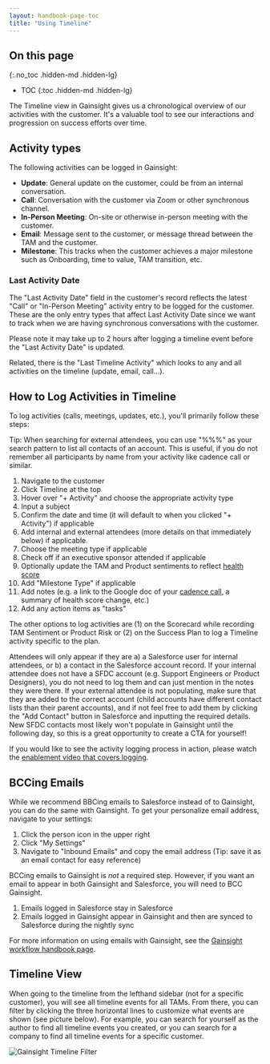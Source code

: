 ```yaml
---
layout: handbook-page-toc
title: "Using Timeline"
---
```


## On this page
{:.no_toc .hidden-md .hidden-lg}

- TOC
{:toc .hidden-md .hidden-lg}

The Timeline view in Gainsight gives us a chronological overview of our activities with the customer. It's a valuable tool to see our interactions and progression on success efforts over time.

## Activity types

The following activities can be logged in Gainsight:

- **Update**: General update on the customer, could be from an internal conversation.
- **Call**: Conversation with the customer via Zoom or other synchronous channel.
- **In-Person Meeting**: On-site or otherwise in-person meeting with the customer.
- **Email**: Message sent to the customer, or message thread between the TAM and the customer.
- **Milestone**: This tracks when the customer achieves a major milestone such as Onboarding, time to value, TAM transition, etc.

### Last Activity Date

The "Last Activity Date" field in the customer's record reflects the latest "Call" or "In-Person Meeting" activity entry to be logged for the customer. These are the only entry types that affect Last Activity Date since we want to track when we are having synchronous conversations with the customer.

Please note it may take up to 2 hours after logging a timeline event before the "Last Activity Date" is updated.

Related, there is the "Last Timeline Activity" which looks to any and all activities on the timeline (update, email, call...).

## How to Log Activities in Timeline

To log activities (calls, meetings, updates, etc.), you'll primarily follow these steps:

Tip: When searching for external attendees, you can use "%%%" as your search pattern to list all contacts of an account. This is useful, if you do not remember all participants by name from your activity like cadence call or similar.

1. Navigate to the customer
1. Click Timeline at the top
1. Hover over "+ Activity" and choose the appropriate activity type
1. Input a subject
1. Confirm the date and time (it will default to when you clicked "+ Activity") if applicable
1. Add internal and external attendees (more details on that immediately below) if applicable. 
1. Choose the meeting type if applicable
1. Check off if an executive sponsor attended if applicable
1. Optionally update the TAM and Product sentiments to reflect [health score](/handbook/customer-success/tam/health-score-triage/)
1. Add "Milestone Type" if applicable
1. Add notes (e.g. a link to the Google doc of your [cadence call](/handbook/customer-success/tam/cadence-calls), a summary of health score change, etc.)
1. Add any action items as "tasks"

The other options to log activities are (1) on the Scorecard while recording TAM Sentiment or Product Risk or (2) on the Success Plan to log a Timeline activity specific to the plan.

Attendees will only appear if they are a) a Salesforce user for internal attendees, or b) a contact in the Salesforce account record. If your internal attendee does not have a SFDC account (e.g. Support Engineers or Product Designers), you do not need to log them and can just mention in the notes they were there. If your external attendee is not populating, make sure that they are added to the correct account (child accounts have different contact lists than their parent accounts), and if not feel free to add them by clicking the "Add Contact" button in Salesforce and inputting the required details. New SFDC contacts most likely won't populate in Gainsight until the following day, so this is a great opportunity to create a CTA for yourself!

If you would like to see the activity logging process in action, please watch the [enablement video that covers logging](https://youtu.be/PL9shBdCMmo).

## BCCing Emails

While we recommend BBCing emails to Salesforce instead of to Gainsight, you can do the same with Gainsight. To get your personalize email address, navigate to your settings:

1. Click the person icon in the upper right
1. Click "My Settings"
1. Navigate to "Inbound Emails" and copy the email address (Tip: save it as an email contact for easy reference)

BCCing emails to Gainsight is _not_ a required step. However, if you want an email to appear in both Gainsight and Salesforce, you will need to BCC Gainsight.

1. Emails logged in Salesforce stay in Salesforce
1. Emails logged in Gainsight appear in Gainsight and then are synced to Salesforce during the nightly sync

For more information on using emails with Gainsight, see the [Gainsight workflow handbook page](/handbook/customer-success/tam/gainsight/#emails).

## Timeline View

When going to the timeline from the lefthand sidebar (not for a specific customer), you will see all timeline events for all TAMs. From there, you can filter by clicking the three horizontal lines to customize what events are shown (see picture below). For example, you can search for yourself as the author to find all timeline events you created, or you can search for a company to find all timeline events for a specific customer.

![Gainsight Timeline Filter](/images/handbook/customer-success/gainsight-timeline-filter.png "Gainsight Timeline Filter")
